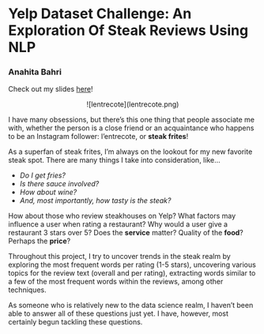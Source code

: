 # Yelp Dataset Challenge: An Exploration Of Steak Reviews Using NLP
### Anahita Bahri

Check out my slides [here](https://docs.google.com/presentation/d/1G1glRAvwvXX3SFOspf1T5TaJ4ez2-DPkQTaAMwwiqtw/edit?usp=sharing)!

<center>
![lentrecote](lentrecote.png)
</center>


I have many obsessions, but there’s this one thing that people associate me with, whether the person is a close friend or an acquaintance who happens to be an Instagram follower: l’entrecote, or <b>steak frites</b>!

As a superfan of steak frites, I’m always on the lookout for my new favorite steak spot. There are many things I take into consideration, like...
<i>
- Do I get fries? 
- Is there sauce involved? 
- How about wine?
- And, most importantly, how tasty is the steak? 
</i>

How about those who review steakhouses on Yelp? What factors may influence a user when rating a restaurant? Why would a user give a restaurant 3 stars over 5? Does the <b>service</b> matter? Quality of the <b>food</b>? Perhaps the <b>price</b>?

Throughout this project, I try to uncover trends in the steak realm by exploring the most frequent words per rating (1-5 stars), uncovering various topics for the review text (overall and per rating), extracting words similar to a few of the most frequent words within the reviews, among other techniques. 

As someone who is relatively new to the data science realm, I haven’t been able to answer all of these questions just yet. I have, however, most certainly begun tackling these questions.